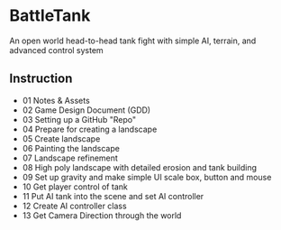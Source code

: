 # BattleTank
An open world head-to-head tank fight with simple AI, terrain, and advanced control system
## Instruction 
* 01 Notes & Assets
* 02 Game Design Document (GDD)
* 03 Setting up a GitHub "Repo"
* 04 Prepare for creating a landscape
* 05 Create landscape
* 06 Painting the landscape
* 07 Landscape refinement
* 08 High poly landscape with detailed erosion and tank building
* 09 Set up gravity and make simple UI scale box, button and mouse
* 10 Get player control of tank
* 11 Put AI tank into the scene and set AI controller
* 12 Create AI controller class
* 13 Get Camera Direction through the world

